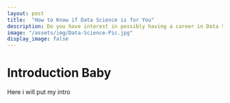 ```yaml
---
layout: post
title:  "How to Know if Data Science is for You"
description: Do you have interest in possibly having a career in Data Science? What about other careers that are similar, but still different? This will help lay out your options nice and clear! 
image: "/assets/img/Data-Science-Pic.jpg"
display_image: false
---
```


# Introduction Baby
Here i will put my intro
